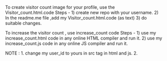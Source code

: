 To create visitor count image for your profile, use the Visitor_count.html.code
Steps - 1) create new repo with your username.
        2) In the readme.me file ,add my Visitor_count.html.code (as text)
        3) do suitable changes.

To increase the visitor count , use increase_count code
Steps - 1) use my increase_count.html code in any online HTML compiler and run it.
        2) use my increase_count.js code in any online JS compiler and run it.

NOTE :  1. change my user_id to yours in src tag in html and js.
        2. 
